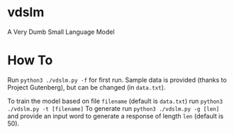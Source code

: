 # vdslm
A Very Dumb Small Language Model

# How To
Run ```python3 ./vdslm.py -f``` for first run.
Sample data is provided (thanks to Project Gutenberg), but can be changed (in ```data.txt```).

To train the model based on file ```filename``` (default is ```data.txt```) run ```python3 ./vdslm.py -t [filename]```
To generate run ```python3 ./vdslm.py -g [len]``` and provide an input word to generate a response of length ```len``` (default is 50). 
